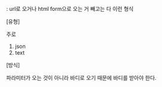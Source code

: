: url로 오거나 html form으로 오는 거 빼고는 다 이런 형식

[유형]

주로

1. json
2. text

[방식]

파라미터가 오는 것이 아니라 바디로 오기 때문에 바디를 받아야 한다.
